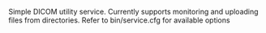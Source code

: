 Simple DICOM utility service.
Currently supports monitoring and uploading files from directories.
Refer to bin/service.cfg for available options